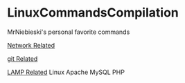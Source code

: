 # LinuxCommandsCompilation
MrNiebieski's personal favorite commands

[Network Related](./network.md)

[git Related](./git.md)

[LAMP Related](./LAMP.md) Linux Apache MySQL PHP